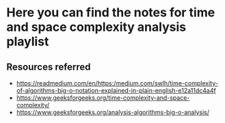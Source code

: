 # Here you can find the notes for time and space complexity analysis playlist

## Resources referred

- https://readmedium.com/en/https:/medium.com/swlh/time-complexity-of-algorithms-big-o-notation-explained-in-plain-english-e12a11dc4a4f
- https://www.geeksforgeeks.org/time-complexity-and-space-complexity/
- https://www.geeksforgeeks.org/analysis-algorithms-big-o-analysis/

